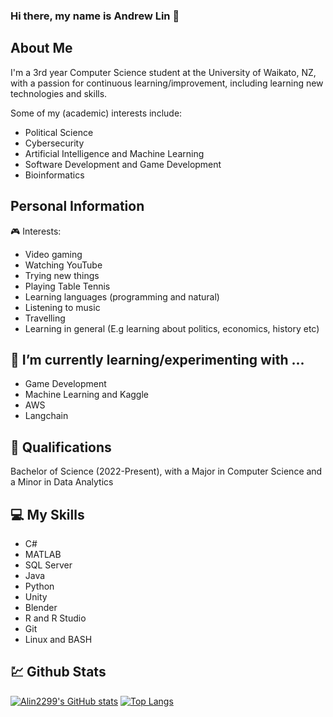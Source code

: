### Hi there, my name is Andrew Lin 👋

##

## About Me
I'm a 3rd year Computer Science student at the University of Waikato, NZ, with a passion for continuous learning/improvement, including learning new technologies and skills.

Some of my (academic) interests include:
- Political Science
- Cybersecurity
- Artificial Intelligence and Machine Learning
- Software Development and Game Development
- Bioinformatics

## Personal Information
🎮 Interests:
- Video gaming
- Watching YouTube
- Trying new things
- Playing Table Tennis
- Learning languages (programming and natural)
- Listening to music
- Travelling
- Learning in general (E.g learning about politics, economics, history etc)

## 🌱 I’m currently learning/experimenting with ...
- Game Development
- Machine Learning and Kaggle
- AWS
- Langchain

## 🥇 Qualifications
Bachelor of Science (2022-Present), with a Major in Computer Science and a Minor in Data Analytics

## 💻 My Skills
- C#
- MATLAB
- SQL Server
- Java
- Python
- Unity
- Blender
- R and R Studio
- Git
- Linux and BASH

## 💹 Github Stats
[![Alin2299's GitHub stats](https://github-readme-stats.vercel.app/api?username=Alin2299&theme=transparent)](https://github.com/anuraghazra/github-readme-stats)
[![Top Langs](https://github-readme-stats.vercel.app/api/top-langs/?username=Alin2299&theme=transparent)](https://github.com/anuraghazra/github-readme-stats)


<!--
- 🔭 I’m currently working on ...
- 🌱 I’m currently learning ...
- 👯 I’m looking to collaborate on ...
- 🤔 I’m looking for help with ...
- 💬 Ask me about ...
- 📫 How to reach me: ...
- 😄 Pronouns: ...
- ⚡ Fun fact: ...
-->
